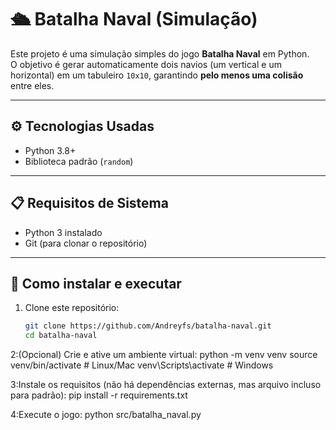 # 🛳️ Batalha Naval (Simulação)

Este projeto é uma simulação simples do jogo **Batalha Naval** em Python.  
O objetivo é gerar automaticamente dois navios (um vertical e um horizontal) em um tabuleiro `10x10`, garantindo **pelo menos uma colisão** entre eles.

---

## ⚙️ Tecnologias Usadas
- Python 3.8+
- Biblioteca padrão (`random`)

---

## 📋 Requisitos de Sistema
- Python 3 instalado
- Git (para clonar o repositório)

---

## 🚀 Como instalar e executar

1. Clone este repositório:
   ```bash
   git clone https://github.com/Andreyfs/batalha-naval.git
   cd batalha-naval
2:(Opcional) Crie e ative um ambiente virtual:
python -m venv venv
source venv/bin/activate  # Linux/Mac
venv\Scripts\activate     # Windows

3:Instale os requisitos (não há dependências externas, mas arquivo incluso para padrão):
pip install -r requirements.txt

4:Execute o jogo:
python src/batalha_naval.py
